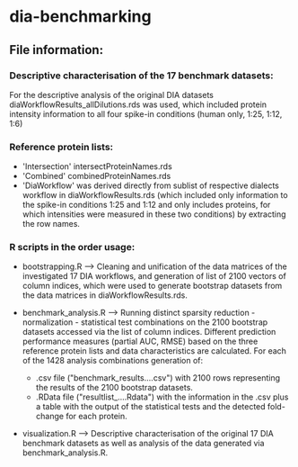 # dia-benchmarking

## File information:

### Descriptive characterisation of the 17 benchmark datasets:
For the descriptive analysis of the original DIA datasets 
diaWorkflowResults_allDilutions.rds was used, which included protein intensity information to all four spike-in conditions (human only, 1:25, 1:12, 1:6)

### Reference protein lists:
- 'Intersection' intersectProteinNames.rds
- 'Combined' combinedProteinNames.rds
- 'DiaWorkflow' was derived directly from sublist of respective dialects workflow in diaWorkflowResults.rds (which included only information to the spike-in conditions 1:25 and 1:12 and only includes proteins, for which intensities were measured in these two conditions) by extracting the row names.

### R scripts in the order usage:
- bootstrapping.R --> Cleaning and unification of the data matrices of the investigated 17 DIA workflows, and generation of list of 2100 vectors of column indices, which were used to generate bootstrap datasets from the data matrices in diaWorkflowResults.rds.

- benchmark_analysis.R --> Running distinct sparsity reduction - normalization - statistical test
combinations on the 2100 bootstrap datasets accessed via the list of column indices. Different prediction performance measures (partial AUC, RMSE) based on the three reference protein lists and data characteristics are calculated.
	For each of the 1428 analysis combinations generation of:
	- .csv file ("benchmark_results....csv") with 2100 rows representing the results of the 2100 	bootstrap datasets.
	- .RData file ("resultlist_....Rdata") with the information in the .csv plus a table with the output of the statistical tests and the detected fold-change for each protein.

- visualization.R --> Descriptive characterisation of the original 17 DIA benchmark datasets as well as analysis of the data generated via benchmark_analysis.R.


